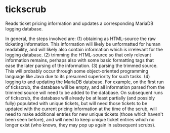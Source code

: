 tickscrub
=========

Reads ticket pricing information and updates a corresponding MariaDB logging database.

In general, the steps involved are:
(1) obtaining as HTML-source the raw ticketing information.  This information will likely be unformatted for human readability, and will likely also contain information which is irrelevant for the logging database.
(2) trimming the HTML-source so that only relevant information remains, perhaps also with some basic formatting tags that ease the later parsing of the information.
(3) parsing the trimmed source.  This will probably occur through some object-oriented programming language like Java due to its presumed superiority for such tasks.
(4) logging to and updating the MariaDB database.  For example, on the first run of tickscrub, the database will be empty, and all information parsed from the trimmed source will need to be added to the database.  On subsequent runs of tickscrub, the database will already be at least partially (and possibly fully) populated with unique tickets, but will need those tickets to be updated with the current pricing information at the time of the scrub, will need to make additional entries for new unique tickets (those which haven't been seen before), and will need to keep unique ticket entries which no longer exist (who knows, they may pop up again in subsequent scrubs).
